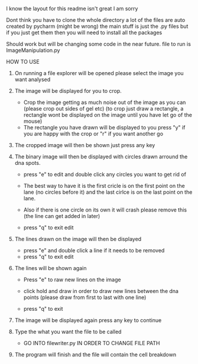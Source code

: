 I know the layout for this readme isn't great I am sorry

Dont think you have to clone the whole directory a lot of the files are auto created by pycharm (might be wrong) the main stuff is just the .py files but if you just get them then you will need to install all the packages

Should work but will be changing some code in the near future.
file to run is ImageManipulation.py

HOW TO USE

1. On running a file explorer will be opened please select the image you want analysed 

2. The image will be displayed for you to crop.
   - Crop the image getting as much noise out of the image as you can (please crop out sides of gel etc) (to crop just draw a rectangle,
    a rectangle wont be displayed on the image until you have let go of the mouse)
   - The rectangle you have drawn will be displayed to you press "y" if you are happy with the crop or "r" if you want another go
  
3. The cropped image will then be shown just press any key

4. The binary image will then be displayed with circles drawn arround the dna spots.

    - press "e" to edit and double click any circles you want to get rid of
  
    - The best way to have it is the first cricle is on the first point on the lane (no circles before it) and the last cirlce is on the 
   last point on the lane.
      
    - Also if there is one circle on its own it will crash please remove this (the line can get added in later)
    - press "q" to exit edit
  
5. The lines drawn on the image will then be displayed 
    - press "e" and double click a line if it needs to be removed
    - press "q" to exit edit
  
6. The lines will be shown again

    - Press "e" to raw new lines on the image

    - click hold and draw in order to draw new lines between the dna points (please draw from first to last with one line)
  
    - press "q" to exit
  
7. The image will be displayed again press any key to continue

8. Type the what you want the file to be called

    - GO INTO filewriter.py IN ORDER TO CHANGE FILE PATH 

9. The program will finish and the file will contain the cell breakdown
  
